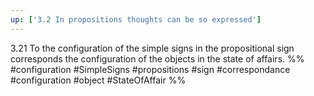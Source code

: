 ```yaml
---
up: ['3.2 In propositions thoughts can be so expressed']
---
```

3.21 To the configuration of the simple signs in the propositional sign corresponds the configuration of the objects in the state of affairs.
%%
#configuration #SimpleSigns #propositions #sign #correspondance #configuration #object #StateOfAffair %%